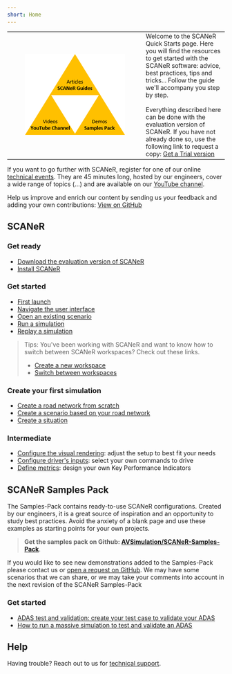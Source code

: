 ```yaml
---
short: Home
---
```


<table id="welcome">
  <tr>
    <td width="300px">
      <p align="center">
        <img src="./assets/SCANeRGuide_icon_50.png">
      </p>
    </td>
    <td valign="top">
      Welcome to the SCANeR Quick Starts page. Here you will find the resources to get started with the SCANeR software: advice, best practices, tips and tricks... Follow the guide we'll accompany you step by step.<br/><br/>Everything described here can be done with the evaluation version of SCANeR. If you have not already done so, use the following link to request a copy: <a href="https://www.avsimulation.com/scaner-studio-trial/">Get a Trial version</a>
    </td>
  </tr>
</table>

If you want to go further with SCANeR, register for one of our online [technical events](https://www.avsimulation.com/events/). They are 45 minutes long, hosted by our engineers, cover a wide range of topics (...) and are available on our [YouTube channel](https://www.youtube.com/channel/UCYNNe9SaA3LjCFb2qXmhkoA).

Help us improve and enrich our content by sending us your feedback and adding your own contributions: [View on GitHub](https://github.com/AVSimulation/SCANeR-Quick-Starts)

## SCANeR

### Get ready

* [Download the evaluation version of SCANeR](./Pages/HT_Download_Trial_SCANeR/HT_Download_Trial_SCANeR.md)
* [Install SCANeR](./Pages/HT_Install_SCANeR_studio/HT_Install_SCANeR_studio.md)

### Get started

* [First launch](./Pages/HT_FirstLaunch/HT_FirstLaunch.md)
* [Navigate the user interface](./Pages/HT_Navigate/HT_Navigate.md)
* [Open an existing scenario](./Pages/HT_Open_a_scenario/HT_Open_a_scenario.md)
* [Run a simulation](./Pages/HT_Run_a_simulation_good_practices/HT_Run_a_simulation_good_practices.md)
* [Replay a simulation](./Pages/HT_Replay_Simulation/HT_Replay_Simulation.md)

> Tips: You've been working with SCANeR and want to know how to switch between SCANeR workspaces? Check out these links.
> 
> * [Create a new workspace](./Pages/HT_Create_custom_work_environment/HT_Create_A_New_Workspace.md) 
> * [Switch between workspaces](./Pages/HT_Change_work_environment/HT_Change_work_environment.md)


### Create your first simulation

* [Create a road network from scratch](./Pages/HT_Create_a_simple_environment_from_scratch/HT_Create_a_simple_environment_from_scratch.md)
* [Create a scenario based on your road network](./Pages/HT_Create_your_first_test_case/HT_Create_your_first_test_case.md)
* [Create a situation](./Pages/HT_Create_a_MICE_script/HT_Create_a_MICE_script.md)

### Intermediate

* [Configure the visual rendering](./Pages/HT_configure_visual/HT_configure_visual.md): adjust the setup to best fit your needs
* [Configure driver's inputs](./Pages/HT_Configure_driver_input/Configure_Driver_Input.md): select your own commands to drive
* [Define metrics](./Pages/HT_Define_and_Record_my_KPI/HOWTO_DefineAndRecordMyKPI.md): design your own Key Performance Indicators

## SCANeR Samples Pack

The Samples-Pack contains ready-to-use SCANeR configurations. Created by our engineers, it is a great source of inspiration and an opportunity to study best practices. Avoid the anxiety of a blank page and use these examples as starting points for your own projects.

> **Get the samples pack on Github: [AVSimulation/SCANeR-Samples-Pack](https://github.com/AVSimulation/SCANeR-Samples-Pack)**.

If you would like to see new demonstrations added to the Samples-Pack please contact us or [open a request on GitHub](https://github.com/AVSimulation/SCANeR-Samples-Pack/issues). We may have some scenarios that we can share, or we may take your comments into account in the next revision of the SCANeR Samples-Pack

### Get started

* [ADAS test and validation: create your test case to validate your ADAS](./Pages/HT_ADAS/HT_ADAS.md)
* [How to run a massive simulation to test and validate an ADAS](./Pages/HT_Massive_Simulation/HT_Massive_Simulation.md)

## Help

Having trouble? Reach out to us for [technical support](https://www.avsimulation.com/technical-support/).
